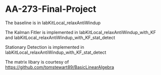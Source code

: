# AA-273-Final-Project

The baseline is in labKitLocal_relaxAntiWindup

The Kalman Fitler is implemented in labKitLocal_relaxAntiWindup_with_KF and labKitLocal_relaxAntiWindup_with_KF_stat_detect

Stationary Detection is implemented in labKitLocal_relaxAntiWindup_with_KF_stat_detect


The matrix libary is courtesy of https://github.com/tomstewart89/BasicLinearAlgebra
